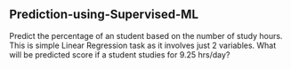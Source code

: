 ## Prediction-using-Supervised-ML
Predict the percentage of an student based on the number of study hours.
This is simple Linear Regression task as it involves just 2 variables.
What will be predicted score if a student studies for 9.25 hrs/day?
